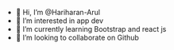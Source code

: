 - 👋 Hi, I’m @Hariharan-Arul
- 👀 I’m interested in app dev
- 🌱 I’m currently learning Bootstrap and react js
- 💞️ I’m looking to collaborate on Github


<!---
Hariharan-Arul/Hariharan-Arul is a ✨ special ✨ repository because its `README.md` (this file) appears on your GitHub profile.
You can click the Preview link to take a look at your changes.
--->
